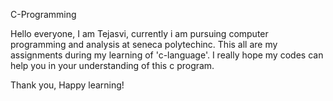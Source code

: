 C-Programming

Hello everyone, I am Tejasvi, currently i am pursuing computer programming and analysis at seneca polytechinc. This all are my assignments during my learning of 'c-language'. I really hope my codes can help you in your understanding of this c program.

Thank you,
Happy learning!
